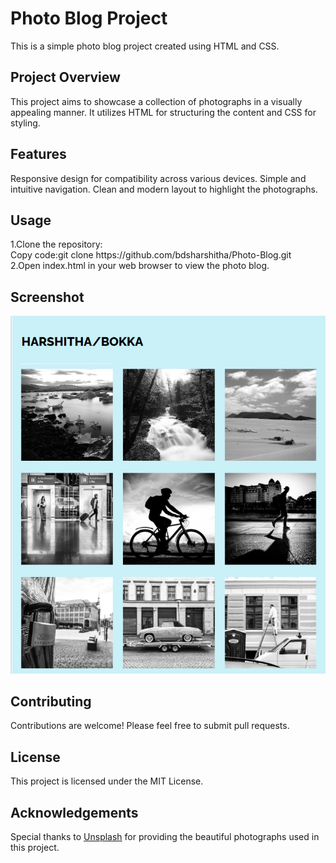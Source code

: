 <h1>Photo Blog Project</h1>
This is a simple photo blog project created using HTML and CSS.

<h2>Project Overview</h2>
This project aims to showcase a collection of photographs in a visually appealing manner. It utilizes HTML for structuring the content and CSS for styling.

<h2>Features</h2>
Responsive design for compatibility across various devices.
Simple and intuitive navigation.
Clean and modern layout to highlight the photographs.
<h2>Usage</h2>
1.Clone the repository:<br>
Copy code:git clone https://github.com/bdsharshitha/Photo-Blog.git <br>
2.Open index.html in your web browser to view the photo blog.
<h2>Screenshot</h2>
<img src="screenshot.png">
<h2>Contributing</h2>
Contributions are welcome! Please feel free to submit pull requests.

<h2>License</h2>
This project is licensed under the MIT License.

<h2>Acknowledgements</h2>
Special thanks to <a href="https://unsplash.com/">Unsplash</a> for providing the beautiful photographs used in this project.
